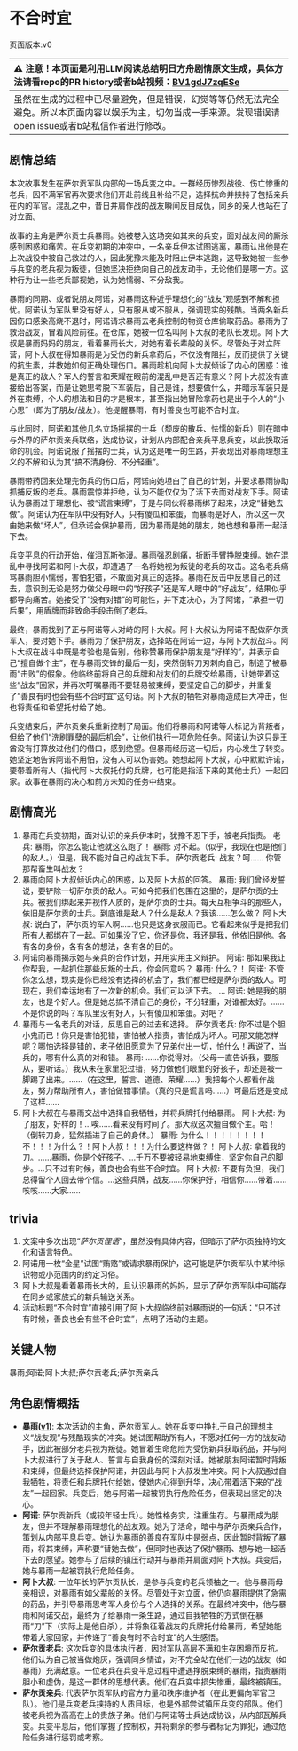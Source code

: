 # 不合时宜
页面版本:v0
 

| :warning: 注意！本页面是利用LLM阅读总结明日方舟剧情原文生成，具体方法请看repo的PR history或者b站视频：[BV1gdJ7zqESe](https://www.bilibili.com/video/BV1gdJ7zqESe/)         |
|:----------------------------|
| 虽然在生成的过程中已尽量避免，但是错误，幻觉等等仍然无法完全避免。所以本页面内容以娱乐为主，切勿当成一手来源。发现错误请open issue或者b站私信作者进行修改。|



## 剧情总结
本次故事发生在萨尔贡军队内部的一场兵变之中。一群经历惨烈战役、伤亡惨重的老兵，因不满军官再次要求他们开赴前线且补给不足，选择抗命并挟持了包括亲兵在内的军官。混乱之中，昔日并肩作战的战友瞬间反目成仇，同乡的亲人也站在了对立面。

故事的主角是萨尔贡士兵暴雨。她被卷入这场突如其来的兵变，面对战友间的厮杀感到困惑和痛苦。在兵变初期的冲突中，一名亲兵伊本试图逃离，暴雨认出他是在上次战役中被自己救过的人，因此犹豫未能及时阻止伊本逃跑，这导致她被一些参与兵变的老兵视为叛徒，但她坚决拒绝向自己的战友动手，无论他们是哪一方。这种行为让一些老兵鄙视她，认为她懦弱、不分敌我。

暴雨的同期、或者说朋友阿诺，对暴雨这种近乎理想化的“战友”观感到不解和担忧。阿诺认为军队里没有好人，只有服从或不服从，强调现实的残酷。当两名新兵因伤口感染高烧不退时，阿诺请求暴雨去老兵控制的物资仓库偷取药品。暴雨为了救治战友，冒着风险前往。在仓库，她被一位名叫阿卜大叔的老队长发现。阿卜大叔是暴雨妈妈的朋友，看着暴雨长大，对她有着长辈般的关怀。尽管处于对立阵营，阿卜大叔在得知暴雨是为受伤的新兵拿药后，不仅没有阻拦，反而提供了关键的抗生素，并教她如何正确处理伤口。暴雨趁机向阿卜大叔倾诉了内心的困惑：谁是真正的敌人？军人的誓言和荣耀在眼前的混乱中是否还有意义？阿卜大叔没有直接给出答案，而是让她思考脱下军装后，自己是谁，想要做什么，并暗示军装只是外在束缚，个人的想法和目的才是根本，甚至指出她冒险拿药也是出于个人的“小心思”（即为了朋友/战友）。他提醒暴雨，有时善良也可能不合时宜。

与此同时，阿诺和其他几名立场摇摆的士兵（颓废的散兵、怯懦的新兵）则在暗中与外界的萨尔贡亲兵联络，达成协议，计划从内部配合亲兵平息兵变，以此换取活命的机会。阿诺说服了摇摆的士兵，认为这是唯一的生路，并表现出对暴雨理想主义的不解和认为其“搞不清身份、不分轻重”。

暴雨带药回来处理完伤兵的伤口后，阿诺向她坦白了自己的计划，并要求暴雨协助抓捕反叛的老兵。暴雨震惊并拒绝，认为不能仅仅为了活下去而对战友下手。阿诺认为暴雨过于理想化、被“谎言束缚”，于是与同伙将暴雨绑了起来，决定“替她去做”。阿诺认为在军队中没有好人，只有傻瓜和笨蛋，而暴雨是好人，所以这一次由她来做“坏人”，但承诺会保护暴雨，因为暴雨是她的朋友，她也想和暴雨一起活下去。

兵变平息的行动开始，催泪瓦斯弥漫。暴雨强忍剧痛，折断手臂挣脱束缚。她在混乱中寻找阿诺和阿卜大叔，却遭遇了一名将她视为叛徒的老兵的攻击。这名老兵痛骂暴雨胆小懦弱，害怕犯错，不敢面对真正的选择。暴雨在反击中反思自己的过去，意识到无论是努力做父母眼中的“好孩子”还是军人眼中的“好战友”，结果似乎都导向痛苦。她接受了“没有对错”的可能性，并下定决心，为了阿诺，“承担一切后果”，用盾牌而非致命手段击倒了老兵。

最终，暴雨找到了正与阿诺等人对峙的阿卜大叔。阿卜大叔认为阿诺不配做萨尔贡军人，要对她下手。暴雨为了保护朋友，选择站在阿诺一边，与阿卜大叔战斗。阿卜大叔在战斗中既是考验也是告别，他称赞暴雨保护朋友是“好样的”，并表示自己“擅自做个主”，在与暴雨交锋的最后一刻，突然倒转刀刃刺向自己，制造了被暴雨“击败”的假象。他临终前将自己的兵牌和战友们的兵牌交给暴雨，让她带着这些“战友”回家，并再次叮嘱暴雨不要轻易被束缚，要坚定自己的脚步，并重复了“善良有时也会有些不合时宜”这句话。阿卜大叔的牺牲对暴雨造成巨大冲击，但也将责任和希望托付给了她。

兵变结束后，萨尔贡亲兵重新控制了局面。他们将暴雨和阿诺等人标记为背叛者，但给了他们“洗刷罪孽的最后机会”，让他们执行一项危险任务。阿诺认为这只是王酋没有打算放过他们的借口，感到绝望。但暴雨经历这一切后，内心发生了转变。她坚定地告诉阿诺不用怕，没有人可以伤害她。她想起阿卜大叔，心中默默许诺，要带着所有人（指代阿卜大叔托付的兵牌，也可能是指活下来的其他士兵）一起回家。故事在暴雨的决心和前方未知的任务中结束。
## 剧情高光
1.  暴雨在兵变初期，面对认识的亲兵伊本时，犹豫不忍下手，被老兵指责。
    老兵: 暴雨，你怎么能让他就这么跑了！
    暴雨: 对不起。（似乎，我现在也是他们的敌人。）但是，我不能对自己的战友下手。
    萨尔贡老兵: 战友？呵...... 你管那帮畜生叫战友？
2.  暴雨向阿卜大叔倾诉内心的困惑，以及阿卜大叔的回答。
    暴雨: 我们曾经发誓说，要铲除一切萨尔贡的敌人。可如今把我们包围在这里的，是萨尔贡的士兵。被我们绑起来并视作人质的，是萨尔贡的士兵。每天互相争斗的那些人，依旧是萨尔贡的士兵。到底谁是敌人？什么是敌人？我该......怎么做？
    阿卜大叔: 说白了，萨尔贡的军人啊......也只是这身衣服而已。它看起来似乎是把我们所有人都绑在了一起。可如果没了它，你还是你，我还是我，他依旧是他。各有各的身份，各有各的想法，各有各的目的。
3.  阿诺向暴雨揭示她与亲兵的合作计划，并用实用主义辩护。
    阿诺: 那如果我让你帮我，一起抓住那些反叛的士兵，你会同意吗？
    暴雨: 什么？！
    阿诺: 不管你怎么想，现实是你已经没有选择的机会了，我们都已经是萨尔贡的敌人。可现在，我们幸运地有了一次新的机会。我们可以活下去。
    ...
    阿诺: 她是我的朋友，也是个好人。但是她总搞不清自己的身份，不分轻重，对谁都太好。......不是你说的吗？军队里没有好人，只有傻瓜和笨蛋。对吧？
4.  暴雨与一名老兵的对话，反思自己的过去和选择。
    萨尔贡老兵: 你不过是个胆小鬼而已！你只是害怕犯错，害怕被人指责，害怕成为坏人。可那又能怎样呢？哪怕选择是错的，老子依旧愿意为了兄弟付出一切，怕什么！再说了，当兵的，哪有什么真的对和错。
    暴雨: ......你说得对。（父母一直告诉我，要服从，要听话。）我从未在家里犯过错，努力做他们眼里的好孩子，却还是被一脚踢了出来。......（在这里，誓言、道德、荣耀......）我把每个人都看作战友，努力帮助所有人，害怕做错事情。（真的只是谎言吗......）可最后还是变成了这样......
5.  阿卜大叔在与暴雨交战中选择自我牺牲，并将兵牌托付给暴雨。
    阿卜大叔: 为了朋友，好样的！...唉......看来没有时间了。那大叔这次擅自做个主。哈！ （倒转刀身，猛然插进了自己的身体。）
    暴雨: 为什么！！！！！！！！不！！！为什么？！阿卜大叔！！！为什么要这样做？！
    阿卜大叔: 拿着我的刀。......暴雨，你是个好孩子。...千万不要被轻易地束缚住，坚定你自己的脚步。...只不过有时候，善良也会有些不合时宜。
    阿卜大叔: 不要有负担，我们总得留个人回去带个信。...这些兵牌，战友......你保护好，相信你......带着......咳咳......大家......
## trivia
1.  文案中多次出现“*萨尔贡俚语*”，虽然没有具体内容，但暗示了萨尔贡独特的文化和语言特色。
2.  阿诺用一枚“金星”试图“贿赂”或请求暴雨保护，这可能是萨尔贡军队中某种标识物或小范围内的约定习俗。
3.  阿卜大叔是看着暴雨长大的，且认识暴雨的妈妈，显示了萨尔贡军队中可能存在同乡或家族式的新兵输送关系。
4.  活动标题“不合时宜”直接引用了阿卜大叔临终前对暴雨说的一句话：“只不过有时候，善良也会有些不合时宜”，点明了活动的主题。
## 关键人物
暴雨;阿诺;阿卜大叔;萨尔贡老兵;萨尔贡亲兵
## 角色剧情概括
-   **[暴雨](../char_v3/char_304_zebra.md)([v1](../chars/char_304_zebra.md))**: 本次活动的主角，萨尔贡军人。她在兵变中挣扎于自己的理想主义“战友观”与残酷现实的冲突。她试图帮助所有人，不愿对任何一方的战友动手，因此被部分老兵视为叛徒。她冒着生命危险为受伤新兵获取药品，并与阿卜大叔进行了关于敌人、誓言与自我身份的深刻对话。她被朋友阿诺暂时背叛和束缚，但最终选择保护阿诺，并因此与阿卜大叔发生冲突。阿卜大叔通过自我牺牲，将责任和兵牌托付给她，使她内心得到升华，决心带着活下来的“战友”一起回家。兵变后，她与阿诺一起被罚执行危险任务，但表现出坚定的决心。
-   **阿诺**: 萨尔贡新兵（或较年轻士兵）。她性格务实，注重生存。与暴雨成为朋友，但并不理解暴雨理想化的战友观。她为了活命，暗中与萨尔贡亲兵合作，策划从内部平息兵变。她认为暴雨的善良在军队中是弱点，因此暂时背叛了暴雨，将其束缚，声称要“替她去做”，但同时也表达了保护暴雨、想与她一起活下去的愿望。她参与了后续的镇压行动并与暴雨并肩面对阿卜大叔。兵变后，她与暴雨一起被罚执行危险任务。
-   **阿卜大叔**: 一位年长的萨尔贡队长，是参与兵变的老兵领袖之一。他与暴雨母亲相识，对暴雨有如父辈般的关怀。尽管处于对立面，他仍向暴雨提供了急需的药品，并引导暴雨思考军人身份与个人选择的关系。在最终冲突中，他与暴雨和阿诺交战，最终为了给暴雨一条生路，通过自我牺牲的方式倒在暴雨“刀”下（实际上是他自杀），并将象征着战友的兵牌托付给暴雨，希望她能带着大家回家，并传递了“善良有时不合时宜”的人生感悟。
-   **萨尔贡老兵**: 这次兵变的具体执行者，因对军队高层不满和生存困境而反抗。他们认为自己被当做炮灰，强调同乡情谊，对不完全站在他们一边的战友（如暴雨）充满敌意。一位老兵在兵变平息过程中遭遇挣脱束缚的暴雨，指责暴雨胆小和虚伪，是这一群体的思想代表。他们在兵变中损失惨重，最终被镇压。
-   **萨尔贡亲兵**: 代表萨尔贡军队的官方力量和秩序维护者（在此更偏向军官卫队）。他们是兵变老兵挟持的人质目标，也是外部尝试镇压兵变的部队。他们被老兵视为高高在上的贵族子弟。他们与阿诺等士兵达成协议，从内部瓦解兵变。兵变平息后，他们掌握了控制权，并将剩余的参与者标记为罪犯，通过危险任务进行惩罚或考察。